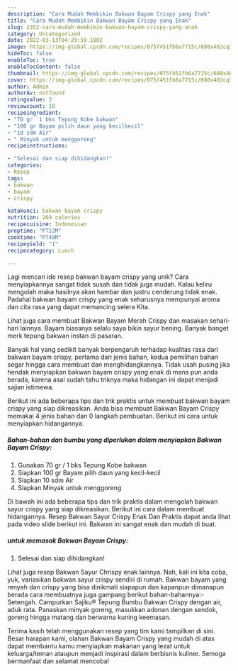 ```yaml
---
description: "Cara Mudah Membikin Bakwan Bayam Crispy yang Enak"
title: "Cara Mudah Membikin Bakwan Bayam Crispy yang Enak"
slug: 2352-cara-mudah-membikin-bakwan-bayam-crispy-yang-enak
category: Uncategorized
date: 2022-03-13T04:29:59.180Z
image: https://img-global.cpcdn.com/recipes/075f451fb6a7715c/680x482cq70/bakwan-bayam-crispy-foto-resep-utama.jpg
hideToc: false
enableToc: true
enableTocContent: false
thumbnail: https://img-global.cpcdn.com/recipes/075f451fb6a7715c/680x482cq70/bakwan-bayam-crispy-foto-resep-utama.jpg
cover: https://img-global.cpcdn.com/recipes/075f451fb6a7715c/680x482cq70/bakwan-bayam-crispy-foto-resep-utama.jpg
author: Admin
authorAv: notfound
ratingvalue: 3
reviewcount: 10
recipeingredient:
- "70 gr  1 bks Tepung Kobe bakwan"
- "100 gr Bayam pilih daun yang kecilkecil"
- "10 sdm Air"
- " Minyak untuk menggoreng"
recipeinstructions:

- "Selesai dan siap dihidangkan!"
categories:
- Resep
tags:
- bakwan
- bayam
- crispy

katakunci: bakwan bayam crispy 
nutrition: 269 calories
recipecuisine: Indonesian
preptime: "PT12M"
cooktime: "PT49M"
recipeyield: "1"
recipecategory: Lunch

---
```





Lagi mencari ide resep bakwan bayam crispy yang unik? Cara menyiapkannya sangat tidak susah dan tidak juga mudah. Kalau keliru mengolah maka hasilnya akan hambar dan justru cenderung tidak enak. Padahal bakwan bayam crispy yang enak seharusnya mempunyai aroma dan cita rasa yang dapat memancing selera Kita.





Lihat juga cara membuat Bakwan Bayam Merah Crispy dan masakan sehari-hari lainnya. Bayam biasanya selalu saya bikin sayur bening. Banyak banget merk tepung bakwan instan di pasaran.

Banyak hal yang sedikit banyak berpengaruh terhadap kualitas rasa dari bakwan bayam crispy, pertama dari jenis bahan, kedua pemilihan bahan segar hingga cara membuat dan menghidangkannya. Tidak usah pusing jika hendak menyiapkan bakwan bayam crispy yang enak di mana pun anda berada, karena asal sudah tahu triknya maka hidangan ini dapat menjadi sajian istimewa.






Berikut ini ada beberapa tips dan trik praktis untuk membuat bakwan bayam crispy yang siap dikreasikan. Anda bisa membuat Bakwan Bayam Crispy memakai 4 jenis bahan dan 0 langkah pembuatan. Berikut ini cara untuk menyiapkan hidangannya.

<!--inarticleads1-->

##### Bahan-bahan dan bumbu yang diperlukan dalam menyiapkan Bakwan Bayam Crispy:

1. Gunakan 70 gr / 1 bks Tepung Kobe bakwan
1. Siapkan 100 gr Bayam pilih daun yang kecil-kecil
1. Siapkan 10 sdm Air
1. Siapkan  Minyak untuk menggoreng


Di bawah ini ada beberapa tips dan trik praktis dalam mengolah bakwan sayur crispy yang siap dikreasikan. Berikut ini cara dalam membuat hidangannya. Resep Bakwan Sayur Crispy Enak Dan Praktis dapat anda lihat pada video slide berikut ini. Bakwan ini sangat enak dan mudah di buat. 

<!--inarticleads2-->

#####  untuk memasak Bakwan Bayam Crispy:


1. Selesai dan siap dihidangkan!

Lihat juga resep Bakwan Sayur Chrispy enak lainnya. Nah, kali ini kita coba, yuk, variasikan bakwan sayur crispy sendiri di rumah. Bakwan bayam yang renyah dan crispy yang bisa dinikmati siapapun dan kapanpun dimanapun berada cara membuatnya juga gampang berikut bahan-bahannya:- Setengah. Campurkan Sajiku® Tepung Bumbu Bakwan Crispy dengan air, aduk rata. Panaskan minyak goreng, masukkan adonan dengan sendok, goreng hingga matang dan berwarna kuning keemasan. 

Terima kasih telah menggunakan resep yang tim kami tampilkan di sini. Besar harapan kami, olahan Bakwan Bayam Crispy yang mudah di atas dapat membantu kamu menyiapkan makanan yang lezat untuk keluarga/teman ataupun menjadi inspirasi dalam berbisnis kuliner. Semoga bermanfaat dan selamat mencoba!
